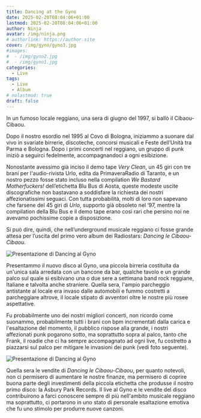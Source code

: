 ```yaml
---
title: Dancing at the Gyno
date: 2025-02-20T08:04:06+01:00
lastmod: 2025-02-20T08:04:06+01:00
author: Ninja
avatar: /img/ninja.png
# authorlink: https://author.site
cover: /img/gyno/gyno3.jpg
#images:
#  - /img/gyno2.jpg
#  - /img/gyno1.jpg
categories:
  - Live
tags:
  - Live
  - Album
# nolastmod: true
draft: false
---
```


In un fumoso locale reggiano, una sera di giugno del 1997, si ballò il Cibaou-Cibaou.

<!--more-->

Dopo il nostro esordio nel 1995 al Covo di Bologna, iniziammo a suonare dal vivo in svariate birrerie, discoteche, concorsi musicali e Feste dell’Unità tra Parma e Bologna. Dopo i primi concerti nel reggiano, un gruppo di punk iniziò a seguirci fedelmente, accompagnandoci a ogni esibizione.

Nonostante avessimo già inciso il demo tape *Very Clean*, un 45 giri con tre brani per l'audio-rivista Urlo, edita da PrimaveraRadio di Taranto, e un nostro pezzo fosse stato incluso nella compilation *We Bastard Motherfuckers!* dell’etichetta Blu Bus di Aosta, queste modeste uscite discografiche non bastavano a soddisfare la richiesta dei nostri affezionatissimi seguaci. Con tutta probabilità, molti di loro non sapevano che farsene del 45 giri di *Urlo*, supporto già obsoleto nel ‘97, mentre la compilation della Blu Bus e il demo tape erano così rari che persino noi ne avevamo pochissime copie a disposizione.

Si può dire, quindi, che nell’underground musicale reggiano ci fosse grande attesa per l’uscita del primo vero album dei Radiostars: *Dancing le Cibaou-Cibaou*.

![Presentazione di Dancing al Gyno](/img/gyno/gyno2.jpg)

Presentammo il nuovo disco al Gyno, una piccola birreria costituita da un'unica sala arredata con un bancone da bar, qualche tavolo e un grande palco sul quale si esibivano una o due sere a settimana band rock reggiane, Italiane e talvolta anche straniere. Quella sera, l'ampio parcheggio antistante al locale era invaso dalle automobili e fummo costretti a parcheggiare altrove, il locale stipato di avventori oltre le nostre più rosee aspettative.

Fu probabilmente uno dei nostri migliori concerti, non ricordo come suonammo, probabilmente tutti i brani con bpm incrementati dalla carica e l'esaltazione del momento, il pubblico rispose alla grande, i nostri affezionati punk pogarono sotto, ma soprattutto sopra al palco, tanto che Frank, il roadie che ci ha sempre accompagnato ad ogni live, fu costretto a piazzarsi sul palco per mitigare le invasioni dei punk (vedi foto seguente). 

![Presentazione di Dancing al Gyno](/img/gyno/gyno3.jpg)

Quella sera le vendite di *Dancing le Cibaou-Cibaou*, per quanto notevoli, non ci permisero di aumentare le nostre finanze, ma permisero di coprire buona parte degli investimenti della piccola etichetta che produsse il nostro primo disco: la Asbury Park Records. Il live al Gyno e le vendite del disco contribuirono a farci conoscere sempre di più nell'ambito musicale reggiano ma soprattutto, ci portarono in uno stato di personale esaltazione emotiva che fu uno stimolo per produrre nuove canzoni.
